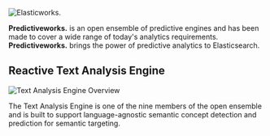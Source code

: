 ![Elasticworks.](https://raw.githubusercontent.com/skrusche63/scala-text/master/images/predictiveworks.png)

**Predictiveworks.** is an open ensemble of predictive engines and has been made to cover a wide range of today's analytics requirements. **Predictiveworks.**  brings the power of predictive analytics to Elasticsearch.

## Reactive Text Analysis Engine

![Text Analysis Engine Overview](https://raw.githubusercontent.com/skrusche63/scala-text/master/images/text-analysis-overview.png)

The Text Analysis Engine is one of the nine members of the open ensemble and is built to support language-agnostic semantic concept detection and prediction 
for semantic targeting.
